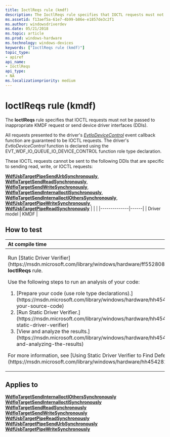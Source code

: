 ```yaml
---
title: IoctlReqs rule (kmdf)
description: The IoctlReqs rule specifies that IOCTL requests must not be passed to inappropriate KMDF request or send device driver interfaces (DDIs).
ms.assetid: f13aef5a-61e7-4b99-b86e-e1857de3c2f1
ms.author: windowsdriverdev
ms.date: 05/21/2018
ms.topic: article
ms.prod: windows-hardware
ms.technology: windows-devices
keywords: ["IoctlReqs rule (kmdf)"]
topic_type:
- apiref
api_name:
- IoctlReqs
api_type:
- NA
ms.localizationpriority: medium
---
```


# IoctlReqs rule (kmdf)


The **IoctlReqs** rule specifies that IOCTL requests must not be passed to inappropriate KMDF request or send device driver interfaces (DDIs).

All requests presented to the driver's [*EvtIoDeviceControl*](https://msdn.microsoft.com/library/windows/hardware/ff541758) event callback function are guaranteed to be IOCTL requests. The driver's *EvtIoDeviceControl* function is declared using the EVT\_WDF\_IO\_QUEUE\_IO\_DEVICE\_CONTROL function role type declaration.

These IOCTL requests cannot be sent to the following DDIs that are specific to sending read, write, or IOCTL requests:

[**WdfUsbTargetPipeSendUrbSynchronously**](https://msdn.microsoft.com/library/windows/hardware/ff551158),
[**WdfIoTargetSendReadSynchronously**](https://msdn.microsoft.com/library/windows/hardware/ff548669),
[**WdfIoTargetSendWriteSynchronously**](https://msdn.microsoft.com/library/windows/hardware/ff548672),
[**WdfIoTargetSendInternalIoctlSynchronously**](https://msdn.microsoft.com/library/windows/hardware/ff548656),
[**WdfIoTargetSendInternalIoctlOthersSynchronously**](https://msdn.microsoft.com/library/windows/hardware/ff548651),
[**WdfUsbTargetPipeWriteSynchronously**](https://msdn.microsoft.com/library/windows/hardware/ff551163),
[**WdfUsbTargetPipeReadSynchronously**](https://msdn.microsoft.com/library/windows/hardware/ff551155)
|              |      |
|--------------|------|
| Driver model | KMDF |

How to test
-----------

<table>
<colgroup>
<col width="100%" />
</colgroup>
<thead>
<tr class="header">
<th align="left">At compile time</th>
</tr>
</thead>
<tbody>
<tr class="odd">
<td align="left"><p>Run [Static Driver Verifier](https://msdn.microsoft.com/library/windows/hardware/ff552808) and specify the <strong>IoctlReqs</strong> rule.</p>
Use the following steps to run an analysis of your code:
<ol>
<li>[Prepare your code (use role type declarations).](https://msdn.microsoft.com/library/windows/hardware/hh454281#preparing-your-source-code)</li>
<li>[Run Static Driver Verifier.](https://msdn.microsoft.com/library/windows/hardware/hh454281#running-static-driver-verifier)</li>
<li>[View and analyze the results.](https://msdn.microsoft.com/library/windows/hardware/hh454281#viewing-and-analyzing-the-results)</li>
</ol>
<p>For more information, see [Using Static Driver Verifier to Find Defects in Drivers](https://msdn.microsoft.com/library/windows/hardware/hh454281).</p></td>
</tr>
</tbody>
</table>

Applies to
----------

[**WdfIoTargetSendInternalIoctlOthersSynchronously**](https://msdn.microsoft.com/library/windows/hardware/ff548651)
[**WdfIoTargetSendInternalIoctlSynchronously**](https://msdn.microsoft.com/library/windows/hardware/ff548656)
[**WdfIoTargetSendReadSynchronously**](https://msdn.microsoft.com/library/windows/hardware/ff548669)
[**WdfIoTargetSendWriteSynchronously**](https://msdn.microsoft.com/library/windows/hardware/ff548672)
[**WdfUsbTargetPipeReadSynchronously**](https://msdn.microsoft.com/library/windows/hardware/ff551155)
[**WdfUsbTargetPipeSendUrbSynchronously**](https://msdn.microsoft.com/library/windows/hardware/ff551158)
[**WdfUsbTargetPipeWriteSynchronously**](https://msdn.microsoft.com/library/windows/hardware/ff551163)
 

 





